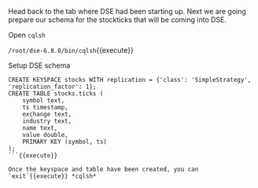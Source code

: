 Head back to the tab where DSE had been starting up. Next we are going prepare our schema for the stockticks that will be coming into DSE.

Open `cqlsh`

`/root/dse-6.8.0/bin/cqlsh`{{execute}}

Setup DSE schema
```
CREATE KEYSPACE stocks WITH replication = {'class': 'SimpleStrategy', 'replication_factor': 1};
CREATE TABLE stocks.ticks (
    symbol text,
    ts timestamp,
    exchange text,
    industry text,
    name text,
    value double,
    PRIMARY KEY (symbol, ts)
);
```{{execute}}

Once the keyspace and table have been created, you can `exit`{{execute}} *cqlsh*
